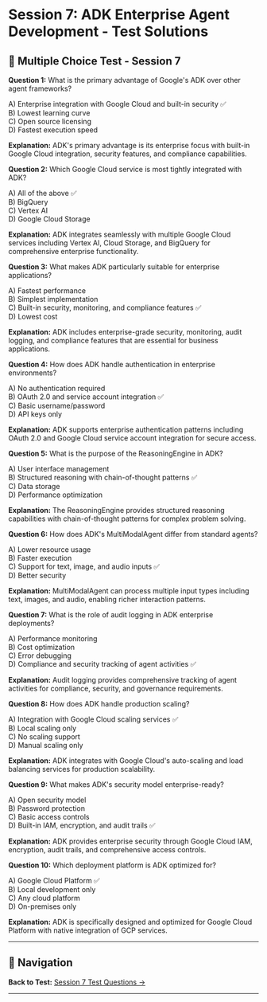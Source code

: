 # Session 7: ADK Enterprise Agent Development - Test Solutions

## 📝 Multiple Choice Test - Session 7

**Question 1:** What is the primary advantage of Google's ADK over other agent frameworks?  

A) Enterprise integration with Google Cloud and built-in security ✅  
B) Lowest learning curve  
C) Open source licensing  
D) Fastest execution speed  

**Explanation:** ADK's primary advantage is its enterprise focus with built-in Google Cloud integration, security features, and compliance capabilities.

**Question 2:** Which Google Cloud service is most tightly integrated with ADK?  

A) All of the above ✅  
B) BigQuery  
C) Vertex AI  
D) Google Cloud Storage  

**Explanation:** ADK integrates seamlessly with multiple Google Cloud services including Vertex AI, Cloud Storage, and BigQuery for comprehensive enterprise functionality.

**Question 3:** What makes ADK particularly suitable for enterprise applications?  

A) Fastest performance  
B) Simplest implementation  
C) Built-in security, monitoring, and compliance features ✅  
D) Lowest cost  

**Explanation:** ADK includes enterprise-grade security, monitoring, audit logging, and compliance features that are essential for business applications.

**Question 4:** How does ADK handle authentication in enterprise environments?  

A) No authentication required  
B) OAuth 2.0 and service account integration ✅  
C) Basic username/password  
D) API keys only  

**Explanation:** ADK supports enterprise authentication patterns including OAuth 2.0 and Google Cloud service account integration for secure access.

**Question 5:** What is the purpose of the ReasoningEngine in ADK?  

A) User interface management  
B) Structured reasoning with chain-of-thought patterns ✅  
C) Data storage  
D) Performance optimization  

**Explanation:** The ReasoningEngine provides structured reasoning capabilities with chain-of-thought patterns for complex problem solving.

**Question 6:** How does ADK's MultiModalAgent differ from standard agents?  

A) Lower resource usage  
B) Faster execution  
C) Support for text, image, and audio inputs ✅  
D) Better security  

**Explanation:** MultiModalAgent can process multiple input types including text, images, and audio, enabling richer interaction patterns.

**Question 7:** What is the role of audit logging in ADK enterprise deployments?  

A) Performance monitoring  
B) Cost optimization  
C) Error debugging  
D) Compliance and security tracking of agent activities ✅  

**Explanation:** Audit logging provides comprehensive tracking of agent activities for compliance, security, and governance requirements.

**Question 8:** How does ADK handle production scaling?  

A) Integration with Google Cloud scaling services ✅  
B) Local scaling only  
C) No scaling support  
D) Manual scaling only  

**Explanation:** ADK integrates with Google Cloud's auto-scaling and load balancing services for production scalability.

**Question 9:** What makes ADK's security model enterprise-ready?  

A) Open security model  
B) Password protection  
C) Basic access controls  
D) Built-in IAM, encryption, and audit trails ✅  

**Explanation:** ADK provides enterprise security through Google Cloud IAM, encryption, audit trails, and comprehensive access controls.

**Question 10:** Which deployment platform is ADK optimized for?  

A) Google Cloud Platform ✅  
B) Local development only  
C) Any cloud platform  
D) On-premises only  

**Explanation:** ADK is specifically designed and optimized for Google Cloud Platform with native integration of GCP services.

---

## 🧭 Navigation

**Back to Test:** [Session 7 Test Questions →](Session7_First_ADK_Agent.md#multiple-choice-test-session-7)

---

